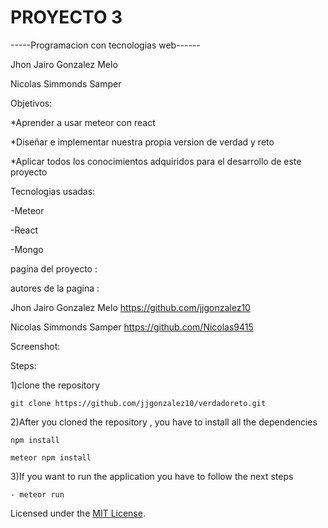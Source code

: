 # PROYECTO 3
-----Programacion con tecnologias web------


Jhon Jairo Gonzalez Melo

Nicolas Simmonds Samper 


Objetivos:

*Aprender a usar meteor con react  

*Diseñar e implementar nuestra propia version de verdad y reto

*Aplicar todos los conocimientos adquiridos para el desarrollo de este proyecto


Tecnologias usadas:

-Meteor

-React

-Mongo


pagina del proyecto : 

autores de la pagina : 

Jhon Jairo Gonzalez Melo https://github.com/jjgonzalez10

Nicolas Simmonds Samper  https://github.com/Nicolas9415

Screenshot:



Steps:

1)clone the repository 

    git clone https://github.com/jjgonzalez10/verdadoreto.git

2)After you cloned the repository , you have to install all the dependencies

    npm install 

    meteor npm install

3)If you want to run the application you have to follow the next steps

    - meteor run 
    


Licensed under the [MIT License](LICENSE).
